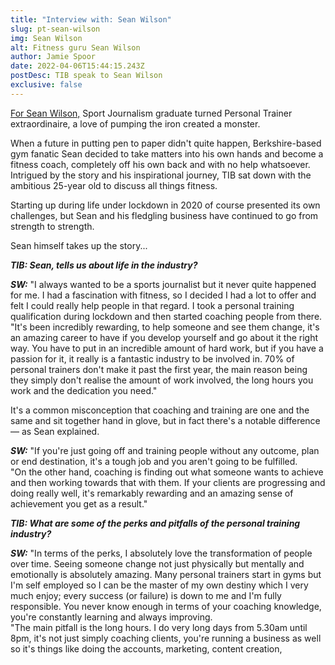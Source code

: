 ```yaml
---
title: "Interview with: Sean Wilson"
slug: pt-sean-wilson
img: Sean Wilson
alt: Fitness guru Sean Wilson
author: Jamie Spoor
date: 2022-04-06T15:44:15.243Z
postDesc: TIB speak to Sean Wilson
exclusive: false
---
```

[For Sean Wilson,](http://seanwilsonfitness.com/) Sport Journalism graduate turned Personal Trainer extraordinaire, a love of pumping the iron created a monster.

When a future in putting pen to paper didn't quite happen, Berkshire-based gym fanatic Sean decided to take matters into his own hands and become a fitness coach, completely off his own back and with no help whatsoever. Intrigued by the story and his inspirational journey, TIB sat down with the ambitious 25-year old to discuss all things fitness.

Starting up during life under lockdown in 2020 of course presented its own challenges, but Sean and his fledgling business have continued to go from strength to strength.

Sean himself takes up the story...

***TIB: Sean, tells us about life in the industry?***

***SW:*** "I always wanted to be a sports journalist but it never quite happened for me. I had a fascination with fitness, so I decided I had a lot to offer and felt I could really help people in that regard. I took a personal training qualification during lockdown and then started coaching people from there. "It's been incredibly rewarding, to help someone and see them change, it's an amazing career to have if you develop yourself and go about it the right way. You have to put in an incredible amount of hard work, but if you have a passion for it, it really is a fantastic industry to be involved in. 70% of personal trainers don't make it past the first year, the main reason being they simply don't realise the amount of work involved, the long hours you work and the dedication you need."

It's a common misconception that coaching and training are one and the same and sit together hand in glove, but in fact there's a notable difference — as Sean explained.

***SW:*** "If you're just going off and training people without any outcome, plan or end destination, it's a tough job and you aren't going to be fulfilled.\
"On the other hand, coaching is finding out what someone wants to achieve and then working towards that with them. If your clients are progressing and doing really well, it's remarkably rewarding and an amazing sense of achievement you get as a result."

***TIB: What are some of the perks and pitfalls of the personal training industry?***

***SW:*** "In terms of the perks, I absolutely love the transformation of people over time. Seeing someone change not just physically but mentally and emotionally is absolutely amazing. Many personal trainers start in gyms but I'm self employed so I can be the master of my own destiny which I very much enjoy; every success (or failure) is down to me and I'm fully responsible. You never know enough in terms of your coaching knowledge, you're constantly learning and always improving.\
"The main pitfall is the long hours. I do very long days from 5.30am until 8pm, it's not just simply coaching clients, you're running a business as well so it's things like doing the accounts, marketing, content creation,